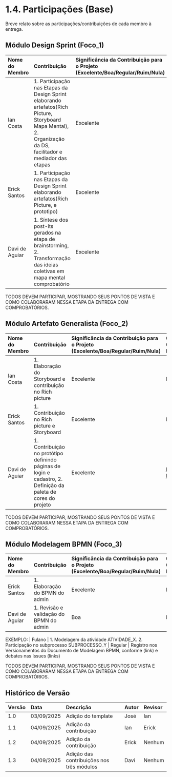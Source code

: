 # 1.4. Participações (Base)

Breve relato sobre as participações/contribuições de cada membro à entrega. 

## Módulo Design Sprint (Foco_1)

| Nome do Membro | Contribuição | Significância da Contribuição para o Projeto (Excelente/Boa/Regular/Ruim/Nula) | Comprobatórios Claros (com link) | 
| :--- | :--- | :--- | :--- | 
| Ian Costa | 1. Participação nas Etapas da Design Sprint elaborando artefatos(Rich Picture, Storyboard Mapa Mental), 2. Organização da DS, facilitador e mediador das etapas | Excelente | Reunião |   
| Erick Santos | 1. Participação nas Etapas da Design Sprint elaborando artefatos(Rich Picture, e prototipo)| Excelente | Reunião |   
| Davi de Aguiar | 1. Síntese dos post-its gerados na etapa de brainstorming, 2. Transformação das ideias coletivas em mapa mental comprobatório | Excelente | [Mapa Mental (1.1.1)](docs/Base/1.1.1.mapa_mental.md) |




TODOS DEVEM PARTICIPAR, MOSTRANDO SEUS PONTOS DE VISTA E COMO COLABORARAM NESSA ETAPA DA ENTREGA COM COMPROBATÓRIOS.


## Módulo Artefato Generalista (Foco_2)
| Nome do Membro | Contribuição | Significância da Contribuição para o Projeto (Excelente/Boa/Regular/Ruim/Nula) | Comprobatórios Claros (com link) | 
| :--- | :--- | :--- | :--- | 
| Ian Costa | 1. Elaboração do Storyboard e contribuição no Rich picture| Excelente | Reunião |
| Erick Santos | 1. Contribuição no Rich picture e Storyboard| Excelente | Reunião |
| Davi de Aguiar | 1. Contribuição no protótipo definindo páginas de login e cadastro, 2. Definição da paleta de cores do projeto | Excelente | [Protótipo no Figma (1.1.4)](docs/Base/1.1.4.prototipo.md) |

TODOS DEVEM PARTICIPAR, MOSTRANDO SEUS PONTOS DE VISTA E COMO COLABORARAM NESSA ETAPA DA ENTREGA COM COMPROBATÓRIOS.


## Módulo Modelagem BPMN (Foco_3)

| Nome do Membro | Contribuição | Significância da Contribuição para o Projeto (Excelente/Boa/Regular/Ruim/Nula) | Comprobatórios Claros (com link) | 
| :--- | :--- | :--- | :--- | 
| Erick Santos | 1. Elaboração do BPMN do admin| Excelente | Reunião |
| Davi de Aguiar | 1. Revisão e validação do BPMN do admin | Boa | Reunião |



EXEMPLO:
| Fulano  |  1. Modelagem da atividade ATIVIDADE_X. 2. Participação no subprocesso SUBPROCESSO_Y | Regular | Registro nos Versionamentos do Documento de Modelagem BPMN, conforme (link) e debates nas Issues (links)

TODOS DEVEM PARTICIPAR, MOSTRANDO SEUS PONTOS DE VISTA E COMO COLABORARAM NESSA ETAPA DA ENTREGA COM COMPROBATÓRIOS.



## Histórico de Versão

| Versão | Data | Descrição | Autor | Revisor |
| :--- | :--- | :--- | :--- | :--- |
| 1.0 | 03/09/2025 | Adição do template | José | Ian |
| 1.1 | 04/09/2025 | Adição da contribuição | Ian | Erick |
| 1.2 | 04/09/2025 | Adição da contribuição | Erick | Nenhum |
| 1.3 | 04/09/2025 | Adição das contribuições nos três módulos | Davi | Nenhum |